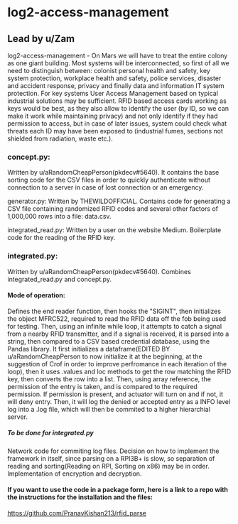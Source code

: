 # log2-access-management
## Lead by u/Zam
log2-access-management - On Mars we will have to treat the entire colony as one giant building. Most systems will be interconnected, so first of all we need to distinguish between: colonist personal health and safety, key system protection, workplace health and safety, police services, disaster and accident response, privacy and finally data and information IT system protection. For key systems User Access Management based on typical industrial solutions may be sufficient. RFID based access cards working as keys would be best, as they also allow to identify the user (by ID, so we can make it work while maintaining privacy) and not only identify if they had permission to access, but in case of later issues, system could check what threats each ID may have been exposed to (industrial fumes, sections not shielded from radiation, waste etc.).

### concept.py: 
Written by u/aRandomCheapPerson(pkdecv#5640). It contains the base sorting code for the CSV files in order to quickly authenticate without connection to a server in case of lost connection or an emergency.



generator.py: Written by THEWILDOFFICIAL. Contains code for generating a CSV file containing randomized RFID codes and several other factors of 1,000,000 rows into a file: data.csv.

integrated_read.py: Written by a user on the website Medium. Boilerplate code for the reading of the RFID key.

### integrated.py: 
Written by u/aRandomCheapPerson(pkdecv#5640). Combines integrated_read.py and concept.py.

#### Mode of operation:
Defines the end reader function, then hooks the "SIGINT", then initializes the object MFRC522, required to read the RFID data off the fob being used for testing. Then, using an infinite while loop, it attempts to catch a signal from a nearby RFID transmitter, and if a signal is received, it is parsed into a string, then compared to a CSV based credential database, using the Pandas library. It first initializes a dataframe(EDITED BY u/aRandomCheapPerson to now initialize it at the beginning, at the suggestion of Crof in order to improve perfromance in each iteration of the loop), then it uses .values and loc methods to get the row matching the RFID key, then converts the row into a list. Then, using array reference, the permission of the entry is taken, and is compared to the required permission. If permission is present, and actuator will turn on and if not, it will deny entry.
Then, it will log the denied or accepted entry as a INFO level log into a .log file, which will then be commited to a higher hierarchial server.

##### To be done for integrated.py
Network code for commiting log files.
Decision on how to implement the framework in itself, since parsing on a RPI3B+ is slow, so separation of reading and sorting(Reading on RPI, Sorting on x86) may be in order.
Implementation of encryption and decryption.

#### If you want to use the code in a package form, here is a link to a repo with the instructions for the installation and the files:
https://github.com/PranavKishan213/rfid_parse
